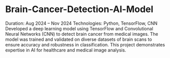 # Brain-Cancer-Detection-Al-Model
Duration: Aug 2024 – Nov 2024
Technologies: Python, TensorFlow, CNN
 Developed a deep learning model using TensorFlow and Convolutional Neural Networks (CNN) to detect brain cancer from medical images. The model was trained and validated on diverse datasets of brain scans to ensure accuracy and robustness in classification. This project demonstrates expertise in AI for healthcare and medical image analysis.
